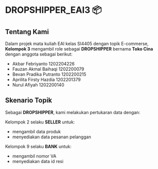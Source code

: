 # DROPSHIPPER_EAI3 📦

## Tentang Kami

Dalam projek mata kuliah EAI kelas SI4405 dengan topik E-commerse, **Kelompok 3** mengambil role sebagai **DROPSHIPPER** bernama **Toko Cina** dengan anggota sebagai berikut:

- Akbar Febriyanto 1202204226
- Fauzan Akmal Baihaqi 1202200079
- Bevan Pradika Putranto 1202200215
- Aprilita Firsty Hazdia 1202201379
- Nurul Afiyah 1202200140

## Skenario Topik

Sebagai **DROPSHIPPER**, kami melakukan pertukaran data dengan:

Kelompok 2 selaku **SELLER** untuk:
- mengambil data produk
- menyediakan data pesanan pelanggan

Kelompok 9 selaku **BANK** untuk:
- mengambil nomor VA
- menyediakan data id resi

## 

